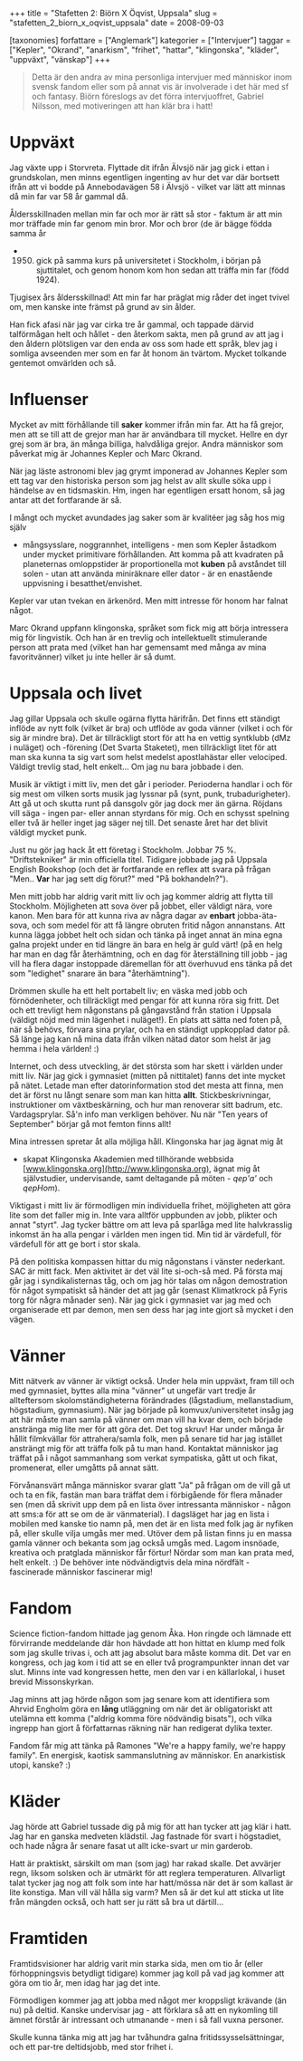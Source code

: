 +++
title = "Stafetten 2: Biörn X Öqvist, Uppsala"
slug = "stafetten_2_biorn_x_oqvist_uppsala"
date = 2008-09-03

[taxonomies]
forfattare = ["Anglemark"]
kategorier = ["Intervjuer"]
taggar = ["Kepler", "Okrand", "anarkism", "frihet", "hattar", "klingonska", "kläder", "uppväxt", "vänskap"]
+++

> Detta är den andra av mina personliga intervjuer med människor inom svensk
> fandom eller som på annat vis är involverade i det här med sf och fantasy.
> Biörn föreslogs av det förra intervjuoffret, Gabriel Nilsson, med
> motiveringen att han klär bra i hatt!

# Uppväxt

Jag växte upp i Storvreta. Flyttade dit ifrån Älvsjö när jag gick i ettan i
grundskolan, men minns egentligen ingenting av hur det var där bortsett ifrån
att vi bodde på Annebodavägen 58 i Älvsjö - vilket var lätt att minnas då min
far var 58 år gammal då.

Åldersskillnaden mellan min far och mor är rätt så stor - faktum är att min
mor träffade min far genom min bror. Mor och bror (de är bägge födda samma år
- 1950) gick på samma kurs på universitetet i Stockholm, i början på
sjuttitalet, och genom honom kom hon sedan att träffa min far (född 1924).

Tjugisex års åldersskillnad! Att min far har präglat mig råder det inget
tvivel om, men kanske inte främst på grund av sin ålder.

Han fick afasi när jag var cirka tre år gammal, och tappade därvid
talförmågan helt och hållet - den återkom sakta, men på grund av att jag i
den åldern plötsligen var den enda av oss som hade ett språk, blev jag i
somliga avseenden mer som en far åt honom än tvärtom. Mycket tolkande
gentemot omvärlden och så.

# Influenser

Mycket av mitt förhållande till **saker** kommer ifrån min far. Att ha få
grejor, men att se till att de grejor man har är användbara till mycket.
Hellre en dyr grej som är bra, än många billiga, halvdåliga grejor. Andra
människor som påverkat mig är Johannes Kepler och Marc Okrand.

När jag läste astronomi blev jag grymt imponerad av Johannes Kepler som ett
tag var den historiska person som jag helst av allt skulle söka upp i
händelse av en tidsmaskin. Hm, ingen har egentligen ersatt honom, så jag
antar att det fortfarande är så.

I mångt och mycket avundades jag saker som är kvalitéer jag såg hos mig själv
- mångsysslare, noggrannhet, intelligens - men som Kepler åstadkom under
mycket primitivare förhållanden. Att komma på att kvadraten på planeternas
omloppstider är proportionella mot **kuben** på avståndet till solen - utan
att använda miniräknare eller dator - är en enastående uppvisning i
besatthet/envishet.

Kepler var utan tvekan en ärkenörd. Men mitt intresse för honom har falnat
något.

Marc Okrand uppfann klingonska, språket som fick mig att börja intressera mig
för lingvistik. Och han är en trevlig och intellektuellt stimulerande person
att prata med (vilket han har gemensamt med många av mina favoritvänner)
vilket ju inte heller är så dumt.

# Uppsala och livet

Jag gillar Uppsala och skulle ogärna flytta härifrån. Det finns ett ständigt
inflöde av nytt folk (vilket är bra) och utflöde av goda vänner (vilket i och
för sig är mindre bra). Det är tillräckligt stort för att ha en vettig
syntklubb (dMz i nuläget) och -förening (Det Svarta Staketet), men
tillräckligt litet för att man ska kunna ta sig vart som helst medelst
apostlahästar eller velociped. Väldigt trevlig stad, helt enkelt… Om jag nu
bara jobbade i den.

Musik är viktigt i mitt liv, men det går i perioder. Perioderna handlar i och
för sig mest om vilken sorts musik jag lyssnar på (synt, punk,
trubadurigheter). Att gå ut och skutta runt på dansgolv gör jag dock mer än
gärna. Röjdans vill säga - ingen par- eller annan styrdans för mig. Och en
schysst spelning eller två är heller inget jag säger nej till. Det senaste
året har det blivit väldigt mycket punk.

Just nu gör jag hack åt ett företag i Stockholm. Jobbar 75 %.
"Driftstekniker" är min officiella titel. Tidigare jobbade jag på Uppsala
English Bookshop (och det är fortfarande en reflex att svara på frågan "Men..
**Var** har jag sett dig förut?" med "På bokhandeln?").

Men mitt jobb har aldrig varit mitt liv och jag kommer aldrig att flytta till
Stockholm. Möjligheten att sova över på jobbet, eller väldigt nära, vore
kanon. Men bara för att kunna riva av några dagar av **enbart**
jobba-äta-sova, och som medel för att få längre obruten fritid någon
annanstans. Att kunna lägga jobbet helt och sidan och tänka på inget annat än
mina egna galna projekt under en tid längre än bara en helg är guld värt! (på
en helg har man en dag får återhämtning, och en dag för återställning till
jobb - jag vill ha flera dagar instoppade däremellan för att överhuvud ens
tänka på det som "ledighet" snarare än bara "återhämtning").

Drömmen skulle ha ett helt portabelt liv; en väska med jobb och
förnödenheter, och tillräckligt med pengar för att kunna röra sig fritt. Det
och ett trevligt hem någonstans på gångavstånd från station i Uppsala
(väldigt nöjd med min lägenhet i nuläget!). En plats att sätta ned foten på,
när så behövs, förvara sina prylar, och ha en ständigt uppkopplad dator på.
Så länge jag kan nå mina data ifrån vilken nätad dator som helst är jag hemma
i hela världen! :)

Internet, och dess utveckling, är det största som har skett i världen under
mitt liv. När jag gick i gymnasiet (mitten på nittitalet) fanns det inte
mycket på nätet. Letade man efter datorinformation stod det mesta att finna,
men det är först nu långt senare som man kan hitta **allt**.
Stickbeskrivningar, instruktioner om växtbeskärning, och hur man renoverar
sitt badrum, etc. Vardagsprylar. Så'n info man verkligen behöver. Nu när "Ten
years of September" börjar gå mot femton finns allt!

Mina intressen spretar åt alla möjliga håll. Klingonska har jag ägnat mig åt
- skapat Klingonska Akademien med tillhörande webbsida
[www.klingonska.org](http://www.klingonska.org), ägnat mig åt självstudier,
undervisande, samt deltagande på möten - _qep'a'_ och _qepHom_).

Viktigast i mitt liv är förmodligen min individuella frihet, möjligheten att
göra lite som det faller mig in. Inte vara alltför uppbunden av jobb, plikter
och annat "styrt". Jag tycker bättre om att leva på sparlåga med lite
halvkrasslig inkomst än ha alla pengar i världen men ingen tid. Min tid är
värdefull, för värdefull för att ge bort i stor skala.

På den politiska kompassen hittar du mig någonstans i vänster nederkant. SAC
är mitt fack. Men aktivitet är det väl lite si-och-så med. På första maj går
jag i syndikalisternas tåg, och om jag hör talas om någon demostration för
något sympatiskt så händer det att jag går (senast Klimatkrock på Fyris torg
för några månader sen). När jag gick i gymnasiet var jag med och organiserade
ett par demon, men sen dess har jag inte gjort så mycket i den vägen.

# Vänner

Mitt nätverk av vänner är viktigt också. Under hela min uppväxt, fram till
och med gymnasiet, byttes alla mina "vänner" ut ungefär vart tredje år
allteftersom skolomständigheterna förändrades (lågstadium, mellanstadium,
högstadium, gymnasium). När jag började på komvux/universitetet insåg jag att
här måste man samla på vänner om man vill ha kvar dem, och började anstränga
mig lite mer för att göra det. Det tog skruv! Har under många år hållit
filmkvällar för attrahera/samla folk, men på senare tid har jag istället
ansträngt mig för att träffa folk på tu man hand. Kontaktat människor jag
träffat på i något sammanhang som verkat sympatiska, gått ut och fikat,
promenerat, eller umgåtts på annat sätt.

Förvånansvärt många människor svarar glatt "Ja" på frågan om de vill gå ut
och ta en fik, fastän man bara träffat dem i förbigående för flera månader
sen (men då skrivit upp dem på en lista över intressanta människor - någon
att sms:a för att se om de är vänmaterial). I dagsläget har jag en lista i
mobilen med kanske tio namn på, men det är en lista med folk jag är nyfiken
på, eller skulle vilja umgås mer med. Utöver dem på listan finns ju en massa
gamla vänner och bekanta som jag också umgås med. Lagom insnöade, kreativa
och pratglada människor får förtur! Nördar som man kan prata med, helt
enkelt. :) De behöver inte nödvändigtvis dela mina nördfält - fascinerade
människor fascinerar mig!

# Fandom

Science fiction-fandom hittade jag genom Åka. Hon ringde och lämnade ett
förvirrande meddelande där hon hävdade att hon hittat en klump med folk som
jag skulle trivas i, och att jag absolut bara måste komma dit. Det var en
kongress, och jag kom i tid att se en eller två programpunkter innan det var
slut. Minns inte vad kongressen hette, men den var i en källarlokal, i huset
brevid Missonskyrkan.

Jag minns att jag hörde någon som jag senare kom att identifiera som Ahrvid
Engholm göra en **lång** utläggning om när det är obligatoriskt att utelämna
ett komma ("aldrig komma före nödvändig bisats"), och vilka ingrepp han gjort
å författarnas räkning när han redigerat dylika texter.

Fandom får mig att tänka på Ramones "We're a happy family, we're happy
family". En energisk, kaotisk sammanslutning av människor. En anarkistisk
utopi, kanske? :)

# Kläder

Jag hörde att Gabriel tussade dig på mig för att han tycker att jag klär i
hatt. Jag har en ganska medveten klädstil. Jag fastnade för svart i
högstadiet, och hade några år senare fasat ut allt icke-svart ur min
garderob.

Hatt är praktiskt, särskilt om man (som jag) har rakad skalle. Det avvärjer
regn, liksom solsken och är utmärkt för att reglera temperaturen. Allvarligt
talat tycker jag nog att folk som inte har hatt/mössa när det är som kallast
är lite konstiga. Man vill väl hålla sig varm? Men så är det kul att sticka
ut lite från mängden också, och hatt ser ju rätt så bra ut därtill…

# Framtiden

Framtidsvisioner har aldrig varit min starka sida, men om tio år (eller
förhoppningsvis betydligt tidigare) kommer jag koll på vad jag kommer att
göra om tio år, men idag har jag det inte.

Förmodligen kommer jag att jobba med något mer kroppsligt krävande (än nu) på
deltid. Kanske undervisar jag - att förklara så att en nykomling till ämnet
förstår är intressant och utmanande - men i så fall vuxna personer.

Skulle kunna tänka mig att jag har tvåhundra galna fritidssysselsättningar,
och ett par-tre deltidsjobb, med stor frihet i.
